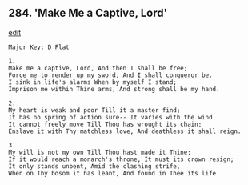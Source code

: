 
## 284.  'Make Me a Captive, Lord'
[edit](https://docs.google.com/document/d/1vXhQWKElV4d5YcR5iVKGv6TIPL92LLoA/edit?mode=html)



    Major Key: D Flat

    1.
    Make me a captive, Lord, And then I shall be free;
    Force me to render up my sword, And I shall conqueror be.
    I sink in life's alarms When by myself I stand;
    Imprison me within Thine arms, And strong shall be my hand.

    2.
    My heart is weak and poor Till it a master find;
    It has no spring of action sure-- It varies with the wind.
    It cannot freely move Till Thou has wrought its chain;
    Enslave it with Thy matchless love, And deathless it shall reign.

    3.
    My will is not my own Till Thou hast made it Thine;
    If it would reach a monarch's throne, It must its crown resign;
    It only stands unbent, Amid the clashing strife,
    When on Thy bosom it has leant, And found in Thee its life.

